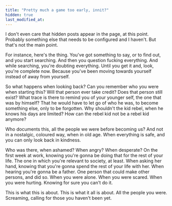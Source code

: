 ```yaml
---
title: "Pretty much a game too early, innit?"
hidden: true
last_modified_at:
---
```


I don't even care that hidden posts appear in the page, at this point. Probably something else that needs to be configured and I haven't. But that's not the main point.

For instance, here's the thing. You've got something to say, or to find out, and you start searching. And then you question fucking everything. And while searching, you're doubting everything. Until you get it and, look, you're complete now. Because you've been moving towards yourself instead of away from yourself.

So what happens when looking back? Can you remember who you were when starting this? Will that person ever take credit? Does that person still exist? What trace is there to remind you of your younger self, the one that was by himself? That he would have to let go of who he was, to become something else, only to be forgotten. Why shouldn't the kid rebel, when he knows his days are limited? How can the rebel kid not be a rebel kid anymore?

Who documents this, all the people we were before becoming us? And not in a nostalgic, coloured way, when in old age. When everything is safe, and you can only look back in kindness.

Who was there, when ashamed? When angry? When desperate? On the first week at work, knowing you're gonna be doing that for the rest of your life. The one in which you're relevant to society, at least. When asking her hand, knowing that you're gonna spend the rest of your life with her. When hearing you're gonna be a father. One person that could make other persons, and did so. When you were alone. When you were scared. When you were hurting. Knowing for sure you can't do it.

This is what this is about. This is what it all is about. All the people you were. Screaming, calling for those you haven't been yet.
